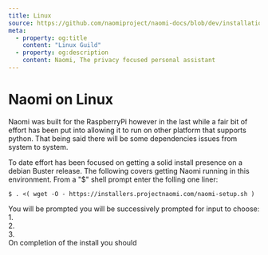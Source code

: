 ```yaml
---
title: Linux
source: https://github.com/naomiproject/naomi-docs/blob/dev/installation/linux.md
meta:
  - property: og:title
    content: "Linux Guild"
  - property: og:description
    content: Naomi, The privacy focused personal assistant
---
```


# Naomi on Linux

Naomi was built for the RaspberryPi however in the last while a fair bit of effort has been put into allowing it to run on other platform that supports python. That being said there will be some dependencies issues from system to system.

To date effort has been focused on getting a solid install presence on a debian Buster release. The following covers getting Naomi running in this environment. From a "$" shell prompt enter the folling one liner:
```shell
$ . <( wget -O - https://installers.projectnaomi.com/naomi-setup.sh )
```
You will be prompted you will be successively prompted for input to choose:  
1.  
2.  
3.  
On completion of the install you should 

<DocPreviousVersions/>
<EditPageLink/>
